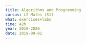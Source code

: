 ```yaml
---
title: Algorithms and Programming
cursus: L2 Maths (S1)
what: exercises+labs
time: 42h
year: 2019-2020
date: 2019-09-01
---
```

